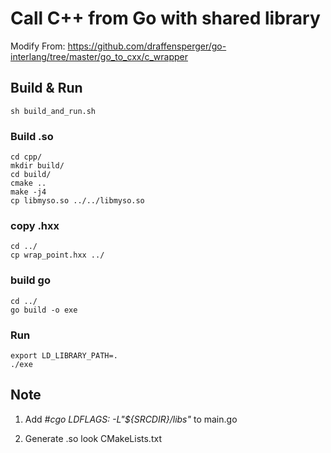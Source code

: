 
# Call C++ from Go with shared library

Modify From: https://github.com/draffensperger/go-interlang/tree/master/go_to_cxx/c_wrapper

## Build & Run

```
sh build_and_run.sh
```

### Build .so

```
cd cpp/
mkdir build/
cd build/
cmake ..
make -j4
cp libmyso.so ../../libmyso.so
```

### copy .hxx

```
cd ../
cp wrap_point.hxx ../
```

### build go 
```
cd ../
go build -o exe
```

### Run
```
export LD_LIBRARY_PATH=.
./exe
```


## Note

1. Add *#cgo LDFLAGS: -L"${SRCDIR}/libs"* to  main.go

2. Generate .so look CMakeLists.txt 